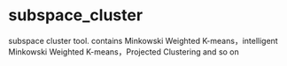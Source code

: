 # subspace_cluster
subspace cluster tool. contains Minkowski Weighted K-means，intelligent Minkowski Weighted K-means，Projected Clustering and so on
